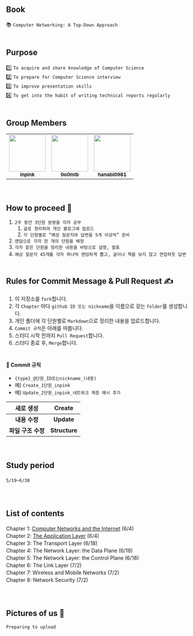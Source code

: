 ## Book
📚 `Computer Networking: A Top-Down Approach `　   
　   
## Purpose
1️⃣ `To acquire and share knowledge of Computer Science`　   
2️⃣ `To prepare for Computer Science interview`　   
3️⃣ `To improve presentation skills`　   
4️⃣ `To get into the habit of writing technical reports regularly`　   
　   
## Group Members
<table>
  <tbody><tr>
    <td align="center"><a href="https://github.com/inpink"><img src="https://avatars.githubusercontent.com/u/108166692?v=4" width="100px;" alt="" style="max-width: 100%;"><br><sub><b>inpink</b></sub></a><br></td>
    <td align="center"><a href="https://github.com/0o0mlb"><img src="https://avatars.githubusercontent.com/u/81353217?v=4" width="100px;" alt="" style="max-width: 100%;"><br><sub><b>0o0mlb</b></sub></a><br></td>
    <td align="center"><a href="https://github.com/hanabi0981"><img src="https://avatars.githubusercontent.com/u/84300859?v=4" width="100px;" alt="" style="max-width: 100%;"><br><sub><b>hanabi0981</b></sub></a><br></td>       
  </tr>
</tbody></table>
　   
    
## How to proceed 📖
1. `2주 동안 3단원 분량을 각자 공부`
    1.  `글로 정리하여 개인 블로그에 업로드`
    2. `각 단원별로 “예상 질문지와 답변을 5개 이상씩” 준비`
2. `랜덤으로 각자 한 개의 단원을 배정`
3. `각자 맡은 단원을 정리한 내용을 바탕으로 설명, 발표`
4. `예상 질문지 45개를 각자 하나씩 랜덤하게 뽑고, 글이나 책을 보지 않고 면접하듯 답변`
　   
　   
## Rules for Commit Message & Pull Request  ✍

1. 이 저장소를 `fork`합니다.
2. 각 `Chapter` 마다 `github ID 또는 nickname`을 이름으로 갖는 `folder`를 생성합니다. 
3. 개인 폴더에 각 단원별로 `Markdown`으로 정리한 내용을 업로드합니다.
4. `Commit 규칙`은 아래를 따릅니다.
5. 스터디 시작 전까지 `Pull Request`합니다.
6. 스터디 종료 후, `Merge`합니다.
　   
　   
#### 📑 Commit 규칙
- `{type}_@단원_ID또는nickname_(내용)`
- 예) `Create_1단원_inpink`
- 예) `Update_2단원_inpink_네트워크 계층 예시 추가`

|새로 생성|Create|
|:------:|:---:|
|**내용 수정**|**Update**|
|**파일 구조 수정**|**Structure**|

　   
## Study period
`5/19~6/30`
　   
　   
　   
## List of contents   
Chapter 1: [Computer Networks and the Internet](https://github.com/inpink/CS_Networking_Study/tree/ae3f82962ab83ba1535e8f7436c80fbbf488035c/Chapter01_Computer_Networks_and_the_Internet) (6/4)　    
Chapter 2: [The Application Layer](https://github.com/inpink/CS_Networking_Study/tree/ae3f82962ab83ba1535e8f7436c80fbbf488035c/Chapter02_The_Application_Layer) (6/4)　   
Chapter 3: The Transport Layer (6/18)　   
Chapter 4: The Network Layer: the Data Plane (6/18)　   
Chapter 5: The Network Layer: the Control Plane (6/18)　   
Chapter 6: The Link Layer (7/2)　   
Chapter 7: Wireless and Mobile Networks (7/2)　   
Chapter 8: Network Security (7/2)　   
　   
　   
## Pictures of us 🌟
`Preparing to upload`
